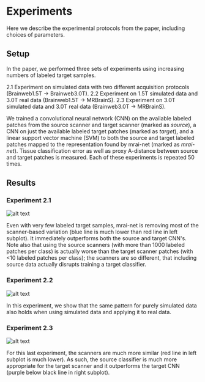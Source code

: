 # Experiments

Here we describe the experimental protocols from the paper, including choices of parameters.

## Setup

In the paper, we performed three sets of experiments using increasing numbers of labeled target samples.

2.1 Experiment on simulated data with two different acquisition protocols (Brainweb1.5T -> Brainweb3.0T).
2.2 Experiment on 1.5T simulated data and 3.0T real data (Brainweb1.5T -> MRBrainS).
2.3 Experiment on 3.0T simulated data and 3.0T real data (Brainweb3.0T -> MRBrainS).

We trained a convolutional neural network (CNN) on the available labeled patches from the source scanner and target scanner (marked as _source_), a CNN on just the available labeled target patches (marked as _target_), and a linear support vector machine (SVM) to both the source and target labeled patches mapped to the representation found by mrai-net (marked as _mrai-net_). Tissue classification error as well as proxy A-distance between source and target patches is measured. Each of these experiments is repeated 50 times.

## Results

### Experiment 2.1
![alt text](https://github.com/wmkouw/mrai-net/blob/master/experiments/viz/learning-curve_mraicnn_b1b3.png "Learning curve for Brainweb1.5T -> Brainweb3.0T")

Even with very few labeled target samples, mrai-net is removing most of the scanner-based variation (blue line is much lower than red line in left subplot). It immediately outperforms both the source and target CNN's. Note also that using the source scanners (with more than 1000 labeled patches per class) is actually worse than the target scanner patches (with <10 labeled patches per class); the scanners are so different, that including source data actually disrupts training a target classifier. <br>

### Experiment 2.2

![alt text](https://github.com/wmkouw/mrai-net/blob/master/experiments/viz/learning-curve_mraicnn_b1mb.png "Learning curve for Brainweb1.5T -> MRBrainS")

In this experiment, we show that the same pattern for purely simulated data also holds when using simulated data and applying it to real data. <br>

### Experiment 2.3

![alt text](https://github.com/wmkouw/mrai-net/blob/master/experiments/viz/learning-curve_mraicnn_b3mb.png "Learning curve for Brainweb3.0T -> MRBrainS")

For this last experiment, the scanners are much more similar (red line in left subplot is much lower). As such, the source classifier is much more appropriate for the target scanner and it outperforms the target CNN (purple below black line in right subplot).